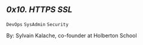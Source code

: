 ## *0x10. HTTPS SSL*

`DevOps`   `SysAdmin`   `Security`

By: Sylvain Kalache, co-founder at Holberton School

